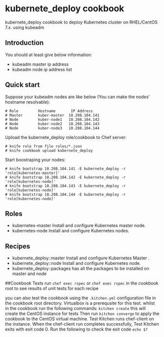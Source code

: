 # kubernete_deploy cookbook

kubernete_deploy cookbook to deploy Kubernetes cluster on RHEL/CentOS 7.x. using kubeadm

## Introduction

You should at least give below information:

* kubeadm master ip address
* kubeadm node ip address list


## Quick start

Suppose your kubeadm nodes are like below (You can make the nodes' hostname resolvable):

```
# Role         Hostname       IP Address 
# Master       kuber-master  10.208.104.141 
# Node         kuber-node1   10.208.104.142 
# Node         kuber-node2   10.208.104.143 
# Node         kuber-node3   10.208.104.144 
```
Upload the kubernete_deploy role/cookbook to Chef server:

```
# knife role from file roles/*.json
# knife cookbook upload kubernete_deploy
```

Start boostraping your nodes:

```
# knife bootstrap 10.208.104.141 -E kubernete_deploy -r 'role[kubernetes-master]'
# knife bootstrap 10.208.104.142 -E kubernete_deploy -r 'role[kubernetes-node]'
# knife bootstrap 10.208.104.143 -E kubernete_deploy -r 'role[kubernetes-node]'
# knife bootstrap 10.208.104.144 -E kubernete_deploy -r 'role[kubernetes-node]'
```

## Roles
* kubernetes-master Install and configure Kubernetes master node.
* kubernetes-node Install and configure Kubernetes nodes.

## Recipes
* kubernete_deploy::master  Install and configure Kubernetes Master .
* kubernete_deploy::node  Install and configure Kubernetes node.
* kubernete_deploy::packages  has all the packages to be installed on master and node

##Cookbook Tests
run `chef exec rspec` or `chef exec rspec` in the cookbook root to see results of unit tests for each recipe

you can also test the cookbook using the `.kitchen.yml` configuration file in the cookbook root directory. Virtualbox is a prerequsite for this test.
whilst in the cookbook run the following commands:
`kitchen create` this will create the CentOS instance for tests
Then run `kitchen converge` to apply the cookbook to the CentOS virtual machine.
Test Kitchen runs chef-client on the instance. When the chef-client run completes successfully, Test Kitchen exits with exit code 0.
Run the following to check the exit code `echo $?`




